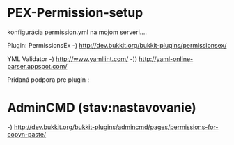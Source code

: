 # PEX-Permission-setup
 
 konfigurácia permission.yml na mojom serveri.... 
 
 Plugin: PermissionsEx -) http://dev.bukkit.org/bukkit-plugins/permissionsex/

 YML Validator -) http://www.yamllint.com/  -))  http://yaml-online-parser.appspot.com/ 
 
 Pridaná podpora pre plugin :
 
 # AdminCMD (stav:nastavovanie)
 -) http://dev.bukkit.org/bukkit-plugins/admincmd/pages/permissions-for-copyn-paste/
 
 

